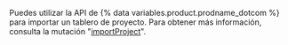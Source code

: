 Puedes utilizar la API de {% data variables.product.prodname_dotcom %} para importar un tablero de proyecto. Para obtener más información, consulta la mutación "[importProject](/graphql/reference/mutations#importproject/)".
